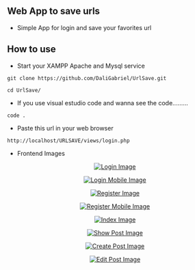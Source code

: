 ## Web App to save urls

- Simple App for login and save your favorites url

## How to use

- Start your XAMPP Apache and Mysql service

`git clone https://github.com/DaliGabriel/UrlSave.git` 

`cd UrlSave/`

- If you use visual estudio code and wanna see the code.........

`code . `

- Paste this url in your web browser

`http://localhost/URLSAVE/views/login.php`

- Frontend Images

<p align="center">
<a href="https://github.com/DaliGabriel/UrlSave/blob/main/images/login.PNG"><img src="https://github.com/DaliGabriel/UrlSave/blob/main/images/login.PNG" alt="Login Image"></a>
</p>

<p align="center">
<a href="https://github.com/DaliGabriel/UrlSave/blob/main/images/loginMobile.PNG"><img src="https://github.com/DaliGabriel/UrlSave/blob/main/images/loginMobile.PNG" alt="Login Mobile Image"></a>
</p>

<p align="center">
<a href="https://github.com/DaliGabriel/UrlSave/blob/main/images/register.PNG"><img src="https://github.com/DaliGabriel/UrlSave/blob/main/images/register.PNG" alt="Register Image">
</a>
</p>

<p align="center">
<a href="https://github.com/DaliGabriel/UrlSave/blob/main/images/registerMobile.PNG"><img src="https://github.com/DaliGabriel/UrlSave/blob/main/images/registerMobile.PNG" alt="Register Mobile Image">
</a>
</p>

<p align="center">
<a href="https://github.com/DaliGabriel/UrlSave/blob/main/images/index.PNG"><img src="https://github.com/DaliGabriel/UrlSave/blob/main/images/index.PNG" alt="Index Image">
</a>
</p>

<p align="center">
<a href="https://github.com/DaliGabriel/UrlSave/blob/main/images/showPost.PNG"><img src="https://github.com/DaliGabriel/UrlSave/blob/main/images/showPost.PNG" alt="Show Post Image">
</a>
</p>

<p align="center">
<a href="https://github.com/DaliGabriel/UrlSave/blob/main/images/createPost.PNG"><img src="https://github.com/DaliGabriel/UrlSave/blob/main/images/createPost.PNG" alt="Create Post Image">
</a>
</p>

<p align="center">
<a href="https://github.com/DaliGabriel/UrlSave/blob/main/images/editPost.PNG"><img src="https://github.com/DaliGabriel/UrlSave/blob/main/images/editPost.PNG" alt="Edit Post Image">
</a>
</p





